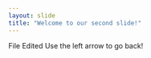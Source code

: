 ```yaml
---
layout: slide
title: "Welcome to our second slide!"
---
```

File Edited
Use the left arrow to go back!
